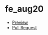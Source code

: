 # fe_aug20

- [Preview](https://AlinaMatuschak.github.io/fe_aug20/)
- [Pull Request](https://github.com/AlinaMatuschak/fe_aug20/pull/1/files)
